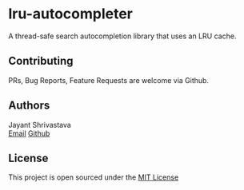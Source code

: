 # lru-autocompleter

A thread-safe search autocompletion library that uses an LRU cache.

## Contributing

PRs, Bug Reports, Feature Requests are welcome via Github. 


## Authors

Jayant Shrivastava  
[Email](jshrivastava03@gmail.com) [Github](https://www.github.com/jayshrivastava)

## License

This project is open sourced under the [MIT License](LICENSE.md)